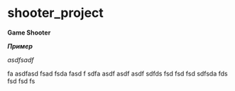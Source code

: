 # shooter_project


**Game Shooter**

***Пример***

*asdfsadf*


fa asdfasd fsad fsda fasd f sdfa
asdf asdf asdf sdfds fsd fsd fsd
sdfsda fds fsd fsd fs
